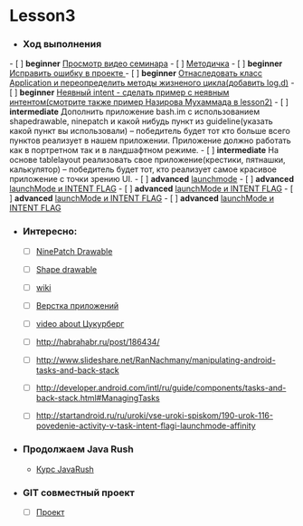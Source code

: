 Lesson3
=======

- ### Ход выполнения
<p>
 - [ ] <strong>beginner</strong> <a href="https://drive.google.com/file/d/0Bz6ipMTqmWaqQ25VUFZQRnJ2Qkk/edit?usp=sharing">Просмотр видео семинара</a>  
 - [ ] <a href="https://dl.dropbox.com/u/33173295/android_lesson3_februrary_methodics_2013.rar">Методичка</a>
 - [ ] <strong>beginner</strong> <a href="https://drive.google.com/file/d/0Bz6ipMTqmWaqTV9hT3pTVHZxQUE/edit?usp=sharing">Исправить ошибку в проекте </a>
 - [ ] <strong>beginner</strong> <a href="http://developer.android.com/reference/android/app/Application.html">Отнаследовать класс Application и переопределить методы жизненого цикла(добавить log.d)</a>
 - [ ] <strong>beginner</strong> <a href="http://developer.android.com/intl/ru/guide/components/intents-filters.html#ExampleSend">Неявный intent - сделать пример с неявным интентом(смотрите также пример Назирова Мухаммада в lesson2)</a>
 - [ ] <strong>intermediate</strong> Дополнить приложение bash.im c использованием shapedrawable, ninepatch и какой нибудь пункт из guideline(указать какой пункт вы использовали) – победитель будет тот кто больше всего пунктов реализует в нашем приложении. Приложение должно работать как в портретном так и в ландшафтном режиме.
 - [ ] <strong>intermediate</strong> На основе tablelayout реализовать свое приложение(крестики, пятнашки, калькулятор) – победитель будет тот, кто реализует самое красивое приложение с точки зрению UI.
 - [ ] <strong>advanced</strong> <a href="http://3.bp.blogspot.com/_JHMkMKLWbtQ/TRjJhg0y6TI/AAAAAAAAH3U/KJRovtfL2Ds/s1600/Untitled-1.png">launchmode</a>
 - [ ] <strong>advanced</strong> <a href="http://habrahabr.ru/post/186434/">launchMode и INTENT FLAG</a>
 - [ ] <strong>advanced</strong> <a href="http://developer.android.com/intl/ru/guide/components/tasks-and-back-stack.html#ManagingTasks ">launchMode и INTENT FLAG</a>
 - [ ] <strong>advanced</strong> <a href="http://startandroid.ru/ru/uroki/vse-uroki-spiskom/62-urok-25-task-chto-eto-takoe-i-kak-formiruetsja">launchMode и INTENT FLAG</a>
 - [ ] <strong>advanced</strong> <a href="http://startandroid.ru/ru/uroki/vse-uroki-spiskom/190-urok-116-povedenie-activity-v-task-intent-flagi-launchmode-affinity.html">launchMode и INTENT FLAG</a>


- ### Интересно:
  - [ ] <a href="http://devcolibri.com/3479">NinePatch Drawable</a>
  - [ ] <a href="http://developer.android.com/guide/topics/resources/drawable-resource.html#Shape">Shape drawable</a>
  - [ ] <a href="http://en.wikipedia.org/wiki/Diffie%E2%80%93Hellman_key_exchange">wiki</a>
  - [ ] <a href="http://habrahabr.ru/company/touchinstinct/blog/191910/">Верстка приложений</a>
  - [ ] <a href="http://www.youtube.com/watch?v=dmM_xDzy2nU">video about Цукурберг</a>
  - [ ] http://habrahabr.ru/post/186434/
  - [ ] http://www.slideshare.net/RanNachmany/manipulating-android-tasks-and-back-stack
  - [ ] http://developer.android.com/intl/ru/guide/components/tasks-and-back-stack.html#ManagingTasks
  - [ ] http://startandroid.ru/ru/uroki/vse-uroki-spiskom/190-urok-116-povedenie-activity-v-task-intent-flagi-launchmode-affinity


- ### Продолжаем Java Rush
  * <a href="http://javarush.ru">Курс JavaRush</a>


- ### GIT совместный проект
  * [ ] <a href="localchost:5554">Проект</a>
